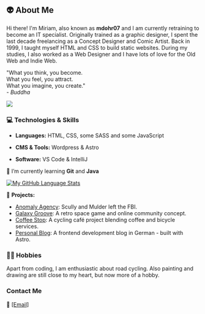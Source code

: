 ## 👽 About Me

Hi there!
I'm Miriam, also known as **mdohr07** and I am currently retraining to become an IT specialist. Originally trained as a graphic designer, I spent the last decade freelancing as a Concept Designer and Comic Artist. 
Back in 1999, I taught myself HTML and CSS to build static websites. During my studies, I also worked as a Web Designer and I have lots of love for the Old Web and Indie Web.

"What you think, you become.<br>
What you feel, you attract.<br>
What you imagine, you create."<br>
*- Buddha*

<img src="https://mdohr07.neocities.org/images/iwanttobelieve.gif">

### 💻 Technologies & Skills

- **Languages:** HTML, CSS, some SASS and some JavaScript

- **CMS & Tools:** Wordpress & Astro

- **Software:** VS Code & IntelliJ

🌱 I’m currently learning **Git** and **Java**


[![My GitHub Language Stats](https://github-readme-stats.vercel.app/api/top-langs/?username=mdohr07&langs_count=6&theme=radical)]()


🌟 **Projects:**
- [Anomaly Agency](https://github.com/mdohr07/anomalyagency): Scully and Mulder left the FBI.
- [Galaxy Groove](https://github.com/mdohr07/galaxygroove): A retro space game and online community concept.
- [Coffee Stop](https://github.com/mdohr07/coffeestop): A cycling café project blending coffee and bicycle services.
- [Personal Blog](https://github.com/mdohr07/blog): A frontend development blog in German - built with Astro.

<!--
- 🔭 I’m currently working on [Anomaly Agency](https://github.com/mdohr07/anomalyagency) -->


### 🚴‍♀️ Hobbies

Apart from coding, I am enthusiastic about road cycling. Also painting and drawing are still close to my heart, but now more of a hobby.

### Contact Me
📧 <a href="mailto: mdohr07@gmail.com">[Email]</a>

<!---
mdohr07/mdohr07 is a ✨ special ✨ repository because its `README.md` (this file) appears on your GitHub profile.
You can click the Preview link to take a look at your changes.
--->

